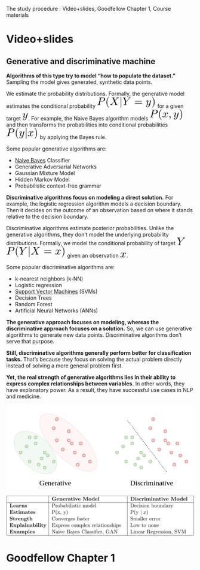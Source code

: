 The study procedure : Video+slides,  Goodfellow Chapter 1, Course materials

# Video+slides

## **Generative and discriminative machine**

**Algorithms of this type try to model “how to populate the dataset.”** Sampling the model gives generated, synthetic data points.

We estimate the probability distributions. Formally, the generative model estimates the conditional probability ![P(X|Y=y)](Lecture%201%20Course%20Intro%20+%20Overview%20Foundations.assets/quicklatex.com-4a7378eea895d4acf4760afea69dc704_l3.svg) for a given target ![y](Lecture%201%20Course%20Intro%20+%20Overview%20Foundations.assets/quicklatex.com-38461fc041e953482219abf5d4cce1cb_l3.svg). For example, the Naive Bayes algorithm models ![P(x, y)](Lecture%201%20Course%20Intro%20+%20Overview%20Foundations.assets/quicklatex.com-97942be636609bd29660ee1f0a722619_l3.svg) and then transforms the probabilities into conditional probabilities ![P(y|x)](Lecture%201%20Course%20Intro%20+%20Overview%20Foundations.assets/quicklatex.com-52f1e9c7f92805dfdcbe770ec33c73d2_l3.svg) by applying the Bayes rule.

Some popular generative algorithms are:

- [Naive Bayes](https://www.baeldung.com/cs/naive-bayes-classification) Classifier
- Generative Adversarial Networks
- Gaussian Mixture Model
- Hidden Markov Model
- Probabilistic context-free grammar

**Discriminative algorithms focus on modeling a direct solution.** For example, the logistic regression algorithm models a decision boundary. Then it decides on the outcome of an observation based on where it stands relative to the decision boundary.

Discriminative algorithms estimate posterior probabilities. Unlike the generative algorithms, they don’t model the underlying probability distributions. Formally, we model the conditional probability of target ![Y](Lecture%201%20Course%20Intro%20+%20Overview%20Foundations.assets/quicklatex.com-42ae22abcaa05c2d6c2fdc3746446019_l3.svg) ![P(Y|X=x)](Lecture%201%20Course%20Intro%20+%20Overview%20Foundations.assets/quicklatex.com-485c5582f7e8ac17397249e1983a6238_l3.svg) given an observation ![x](Lecture%201%20Course%20Intro%20+%20Overview%20Foundations.assets/quicklatex.com-7e5fbfa0bbbd9f3051cd156a0f1b5e31_l3.svg).

Some popular discriminative algorithms are:

- k-nearest neighbors (k-NN)
- Logistic regression
- [Support Vector Machines](https://www.baeldung.com/cs/ml-support-vector-machines) (SVMs)
- Decision Trees
- Random Forest
- Artificial Neural Networks (ANNs)

**The generative approach focuses on modeling, whereas the discriminative approach focuses on a solution.** So, we can use generative algorithms to generate new data points. Discriminative algorithms don’t serve that purpose.

**Still, discriminative algorithms generally perform better for classification tasks.** That’s because they focus on solving the actual problem directly instead of solving a more general problem first.

**Yet, the real strength of generative algorithms lies in their ability to express complex relationships between variables.** In other words, they have explanatory power. As a result, they have successful use cases in NLP and medicine.

![img](Lecture%201%20Course%20Intro%20+%20Overview%20Foundations.assets/gen_vs_disc-versus-1.png)

![Rendered by QuickLaTeX.com](Lecture%201%20Course%20Intro%20+%20Overview%20Foundations.assets/quicklatex.com-42db9c8d268c78bc42ac756aed6f9f45_l3.svg)

# Goodfellow Chapter 1